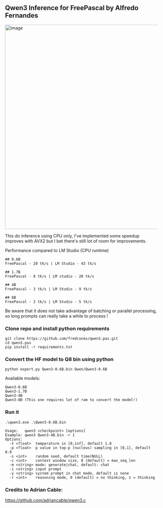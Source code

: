 ## Qwen3 Inference for FreePascal by Alfredo Fernandes
<img width="1206" height="673" alt="image" src="https://github.com/user-attachments/assets/f4e506fd-f49d-46ac-8706-6320ef0820af" />

This do inference using CPU only, I've implemented some speedup improves with AVX2 but I bet there's still lot of room for improvements.

Performance compared to LM Studio (CPU runtime)  
```
## 0.6B
FreePascal - 20 tk/s | LM Studio - 43 tk/s  

## 1.7B
FreePascal - 8 tk/s | LM studio - 20 tk/s

## 4B
FreePascal - 3 tk/s | LM Studio - 9 tk/s

## 8B
FreePascal - 2 tk/s | LM Studio - 5 tk/s
```

Be aware that it does not take advantage of batching or parallel processing, so long prompts can really take a while to process !

### Clone repo and install python requirements
```
git clone https://github.com/fredconex/qwen3.pas.git
cd qwen3.pas
pip install -r requirements.txt
```

### Convert the HF model to Q8 bin using python
```
python export.py Qwen3-0.6B.bin Qwen/Qwen3-0.6B
```
Available models:  
```
Qwen3-0.6B  
Qwen3-1.7B  
Qwen3-4B  
Qwen3-8B (This one requires lot of ram to convert the model!)
```

### Run it
```
.\qwen3.exe .\Qwen3-0.6B.bin
```
```
Usage:   qwen3 <checkpoint> [options]
Example: qwen3 Qwen3-4B.bin -r 1
Options:
  -t <float>  temperature in [0,inf], default 1.0
  -p <float>  p value in top-p (nucleus) sampling in [0,1], default 0.9
  -s <int>    random seed, default time(NULL)
  -c <int>    context window size, 0 (default) = max_seq_len
  -m <string> mode: generate|chat, default: chat
  -i <string> input prompt
  -y <string> system prompt in chat mode, default is none
  -r <int>    reasoning mode, 0 (default) = no thinking, 1 = thinking
```

### Credits to Adrian Cable:  
https://github.com/adriancable/qwen3.c
